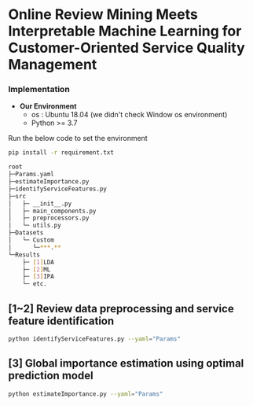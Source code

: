 # Online Review Mining Meets Interpretable Machine Learning for Customer-Oriented Service Quality Management

### Implementation

- **Our Environment**
  - os : Ubuntu 18.04 (we didn't check Window os environment)
  - Python >= 3.7

Run the below code to set the environment
```bash
pip install -r requirement.txt
```

```bash
root
├─Params.yaml
├─estimateImportance.py
├─identifyServiceFeatures.py
├─src
│   ├─ __init__.py
│   ├─ main_components.py
│   ├─ preprocessors.py
│   └─ utils.py
├─Datasets
│   └─ Custom
│      └─***.**
└─Results
    ├─ [1]LDA
    ├─ [2]ML 
    ├─ [3]IPA
    └─ etc.
```

## [1~2] Review data preprocessing and service feature identification

```bash
python identifyServiceFeatures.py --yaml="Params"
```

## [3] Global importance estimation using optimal prediction model
```bash
python estimateImportance.py --yaml="Params"
```

